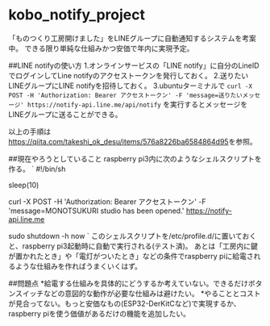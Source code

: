 # kobo_notify_project
「ものつくり工房開けました」をLINEグループに自動通知するシステムを考案中。
できる限り単純な仕組みかつ安価で年内に実現予定。

##LINE notifyの使い方
1.オンラインサービスの「LINE notify」に自分のLineIDでログインしてLine notifyのアクセストークンを発行しておく。
2.送りたいLINEグループにLINE notifyを招待しておく。
3.ubuntuターミナルで
`curl -X POST -H 'Authorization: Bearer アクセストークン' -F 'message=送りたいメッセージ' https://notify-api.line.me/api/notify`
を実行するとメッセージをLINEグループに送ることができる。

以上の手順は<https://qiita.com/takeshi_ok_desu/items/576a8226ba6584864d95>を参照。

##現在やろうとしていること
raspberry pi3内に次のようなシェルスクリプトを作る。
`
\#!/bin/sh

sleep(10)

curl -X POST -H 'Authorization: Bearer アクセストークン' -F 'message=MONOTSUKURI studio has been opened.' https://notify-api.line.me

sudo shutdown -h now
`
このシェルスクリプトを/etc/profile.d/に置いておくと、raspberry pi3起動時に自動で実行される(テスト済)。
あとは「工房内に鍵が置かれたとき」や「電灯がついたとき」などの条件でraspberry piに給電されるような仕組みを作ればうまくいくはず。

##問題点
*給電する仕組みを具体的にどうするか考えていない。できるだけボタンスイッチなどの意図的な動作が必要な仕組みは避けたい。
*やることとコストが見合ってない。もっと安価なもの(ESP32-DerKitCなど)で実現するか、raspberry piを使う価値があるだけの機能を追加したい。
